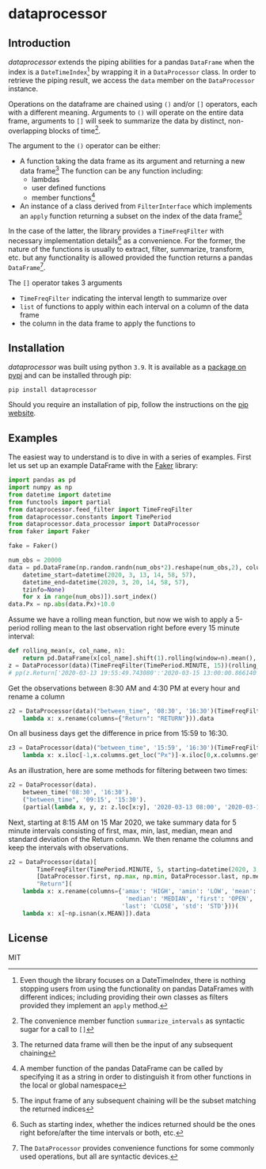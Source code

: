 # dataprocessor

## Introduction

_dataprocessor_ extends the piping abilities for a pandas `DataFrame` when the index is a `DateTimeIndex`[^1] by wrapping it in a `DataProcessor` class. In order to retrieve the piping result, we access the `data` member on the `DataProcessor` instance. 

Operations on the dataframe are chained using `()` and/or `[]` operators, each with a different meaning. Arguments to `()` will operate on the entire data frame, arguments to `[]` will seek to summarize the data by distinct, non-overlapping blocks of time[^2]. 

The argument to the `()` operator can be either:
* A function taking the data frame as its argument and returning a new data frame[^3]
   The function can be any function including:
    - lambdas
    - user defined functions 
    - member functions[^4]
* An instance of a class derived from `FilterInterface` which implements an `apply` function returning a subset on the index of the data frame[^5]

In the case of the latter, the library provides a `TimeFreqFilter` with necessary implementation details[^6] as a convenience. 
For the former, the nature of the functions is usually to extract, filter, summarize, transform, etc. but any functionality is allowed provided the function returns a pandas `DataFrame`[^7].

The `[]` operator takes 3 arguments
* `TimeFreqFilter` indicating the interval length to summarize over
* `list` of functions to apply within each interval on a column of the data frame 
* the column in the data frame to apply the functions to

## Installation

_dataprocessor_ was built using python `3.9`. It is available as a [package on pypi](https://pypi.org/project/dataprocessor/) and can be installed through pip:

```
pip install dataprocessor
```
Should you require an installation of pip, follow the instructions on the [pip website](https://pip.pypa.io/en/stable/installation/).


## Examples

The easiest way to understand is to dive in with a series of examples.
First let us set up an example DataFrame with the [Faker](https://faker.readthedocs.io/en/master/) library:

```python
import pandas as pd
import numpy as np
from datetime import datetime
from functools import partial
from dataprocessor.feed_filter import TimeFreqFilter
from dataprocessor.constants import TimePeriod
from dataprocessor.data_processor import DataProcessor
from faker import Faker

fake = Faker()

num_obs = 20000
data = pd.DataFrame(np.random.randn(num_obs*2).reshape(num_obs,2), columns=["Return","Px"], index=[fake.date_time_between_dates(
    datetime_start=datetime(2020, 3, 13, 14, 58, 57), 
    datetime_end=datetime(2020, 3, 20, 14, 58, 57), 
    tzinfo=None)
    for x in range(num_obs)]).sort_index()
data.Px = np.abs(data.Px)+10.0
```

Assume we have a rolling mean function, but now we wish to apply a 5-period rolling mean to the last observation right before every 15 minute interval:   
```python
def rolling_mean(x, col_name, n):
    return pd.DataFrame(x[col_name].shift(1).rolling(window=n).mean(), index=x.index)
z = DataProcessor(data)(TimeFreqFilter(TimePeriod.MINUTE, 15))(rolling_mean, col_name="Return", n=5).data
# pp(z.Return['2020-03-13 19:55:49.743080':'2020-03-15 13:00:00.866140'])
```
Get the observations between 8:30 AM and 4:30 PM at every hour and rename a column 
```python
z2 = DataProcessor(data)("between_time", '08:30', '16:30')(TimeFreqFilter(TimePeriod.HOUR, 1))(
    lambda x: x.rename(columns={"Return": "RETURN"})).data
```
On all business days get the difference in price from 15:59 to 16:30.
```python
z3 = DataProcessor(data)("between_time", '15:59', '16:30')(TimeFreqFilter(TimePeriod.BUSINESS_DAY))(
    lambda x: x.iloc[-1,x.columns.get_loc("Px")]-x.iloc[0,x.columns.get_loc("Px")])
```
As an illustration, here are some methods for filtering between two times: 
```python
z2 = DataProcessor(data). 
    between_time('08:30', '16:30'). 
    ("between_time", '09:15', '15:30').
    (partial(lambda x, y, z: z.loc[x:y], '2020-03-13 08:00', '2020-03-17 08:00')).data
```
Next, starting at 8:15 AM on 15 Mar 2020, we take summary data for 5 minute intervals consisting of first, max, min, last, median, mean and standard deviation of the Return column. We then rename the columns and keep the intervals with observations.
```python
z2 = DataProcessor(data)[
        TimeFreqFilter(TimePeriod.MINUTE, 5, starting=datetime(2020, 3, 15, 8, 15, 0)),
        [DataProcessor.first, np.max, np.min, DataProcessor.last, np.median, np.mean, np.std], 
        "Return"](
    lambda x: x.rename(columns={'amax': 'HIGH', 'amin': 'LOW', 'mean': 'MEAN',
                                 'median': 'MEDIAN', 'first': 'OPEN', 
                                'last': 'CLOSE', 'std': 'STD'}))(
    lambda x: x[~np.isnan(x.MEAN)]).data
```

[^1]: Even though the library focuses on a DateTimeIndex, there is nothing stopping users from using the functionality on pandas DataFrames with different indices; including providing their own classes as filters provided they implement an `apply` method.

[^2]: The convenience member function `summarize_intervals` as syntactic sugar for a call to `[]`

[^3]: The returned data frame will then be the input of any subsequent chaining

[^4]: A member function of the pandas DataFrame can be called by specifying it as a string in order to distinguish it from other functions in the local or global namespace

[^5]: The input frame of any subsequent chaining will be the subset matching the returned indices

[^6]: Such as starting index, whether the indices returned should be the ones right before/after the time intervals or both, etc.

[^7]: The `DataProcessor` provides convenience functions for some commonly used operations, but all are syntactic devices.


License
----

MIT


